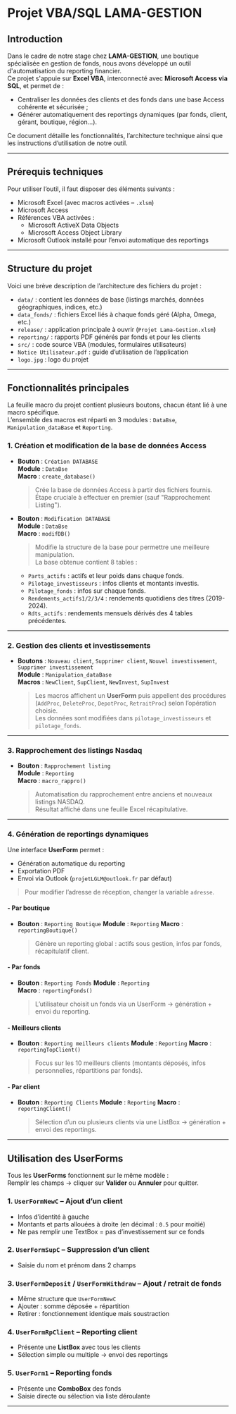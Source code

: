 # Projet VBA/SQL LAMA-GESTION

## Introduction

Dans le cadre de notre stage chez **LAMA-GESTION**, une boutique spécialisée en gestion de fonds, nous avons développé un outil d'automatisation du reporting financier.  
Ce projet s'appuie sur **Excel VBA**, interconnecté avec **Microsoft Access via SQL**, et permet de :

- Centraliser les données des clients et des fonds dans une base Access cohérente et sécurisée ;
- Générer automatiquement des reportings dynamiques (par fonds, client, gérant, boutique, région…).

Ce document détaille les fonctionnalités, l’architecture technique ainsi que les instructions d’utilisation de notre outil.

---

## Prérequis techniques

Pour utiliser l’outil, il faut disposer des éléments suivants :

- Microsoft Excel (avec macros activées – `.xlsm`)
- Microsoft Access
- Références VBA activées :
  - Microsoft ActiveX Data Objects
  - Microsoft Access Object Library
- Microsoft Outlook installé pour l’envoi automatique des reportings

---

## Structure du projet

Voici une brève description de l’architecture des fichiers du projet :

- `data/` : contient les données de base (listings marchés, données géographiques, indices, etc.)
- `data_fonds/` : fichiers Excel liés à chaque fonds géré (Alpha, Omega, etc.)
- `release/` : application principale à ouvrir (`Projet Lama-Gestion.xlsm`)
- `reporting/` : rapports PDF générés par fonds et pour les clients
- `src/` : code source VBA (modules, formulaires utilisateurs)
- `Notice Utilisateur.pdf` : guide d’utilisation de l’application
- `logo.jpg` : logo du projet

---

## Fonctionnalités principales

La feuille macro du projet contient plusieurs boutons, chacun étant lié à une macro spécifique.  
L’ensemble des macros est réparti en 3 modules : `DataBse`, `Manipulation_dataBase` et `Reporting`.

### 1. Création et modification de la base de données Access

- **Bouton** : `Création DATABASE`  
  **Module** : `DataBse`  
  **Macro** : `create_database()`

  > Crée la base de données Access à partir des fichiers fournis. Étape cruciale à effectuer en premier (sauf "Rapprochement Listing").

- **Bouton** : `Modification DATABASE`  
  **Module** : `DataBse`  
  **Macro** : `modifDB()`

  > Modifie la structure de la base pour permettre une meilleure manipulation.  
  La base obtenue contient 8 tables :

  - `Parts_actifs` : actifs et leur poids dans chaque fonds.
  - `Pilotage_investisseurs` : infos clients et montants investis.
  - `Pilotage_fonds` : infos sur chaque fonds.
  - `Rendements_actifs1/2/3/4` : rendements quotidiens des titres (2019-2024).
  - `Rdts_actifs` : rendements mensuels dérivés des 4 tables précédentes.

---

### 2. Gestion des clients et investissements

- **Boutons** : `Nouveau client`, `Supprimer client`, `Nouvel investissement`, `Supprimer investissement`  
  **Module** : `Manipulation_dataBase`  
  **Macros** : `NewClient`, `SupClient`, `NewInvest`, `SupInvest`

  > Les macros affichent un **UserForm** puis appellent des procédures (`AddProc`, `DeleteProc`, `DepotProc`, `RetraitProc`) selon l’opération choisie.  
  Les données sont modifiées dans `pilotage_investisseurs` et `pilotage_fonds`.

---

### 3. Rapprochement des listings Nasdaq

- **Bouton** : `Rapprochement listing`  
  **Module** : `Reporting`  
  **Macro** : `macro_rappro()`

  > Automatisation du rapprochement entre anciens et nouveaux listings NASDAQ.  
  Résultat affiché dans une feuille Excel récapitulative.

---

### 4. Génération de reportings dynamiques

Une interface **UserForm** permet :

- Génération automatique du reporting
- Exportation PDF
- Envoi via Outlook (`projetLGLM@outlook.fr` par défaut)

> Pour modifier l’adresse de réception, changer la variable `adresse`.

#### - Par boutique

- **Bouton** : `Reporting Boutique`
  **Module** : `Reporting` 
  **Macro** : `reportingBoutique()`

  > Génère un reporting global : actifs sous gestion, infos par fonds, récapitulatif client.

#### - Par fonds

- **Bouton** : `Reporting Fonds`
  **Module** : `Reporting`  
  **Macro** : `reportingFonds()`

  > L’utilisateur choisit un fonds via un UserForm → génération + envoi du reporting.

#### - Meilleurs clients

- **Bouton** : `Reporting meilleurs clients`
  **Module** : `Reporting` 
  **Macro** : `reportingTopClient()`

  > Focus sur les 10 meilleurs clients (montants déposés, infos personnelles, répartitions par fonds).

#### - Par client

- **Bouton** : `Reporting Clients`
  **Module** : `Reporting` 
  **Macro** : `reportingClient()`

  > Sélection d’un ou plusieurs clients via une ListBox → génération + envoi des reportings.

---

## Utilisation des UserForms

Tous les **UserForms** fonctionnent sur le même modèle :  
Remplir les champs → cliquer sur **Valider** ou **Annuler** pour quitter.

### 1. `UserFormNewC` – Ajout d’un client

- Infos d’identité à gauche
- Montants et parts allouées à droite (en décimal : `0.5` pour moitié)
- Ne pas remplir une TextBox = pas d’investissement sur ce fonds

### 2. `UserFormSupC` – Suppression d’un client

- Saisie du nom et prénom dans 2 champs

### 3. `UserFormDeposit` / `UserFormWithdraw` – Ajout / retrait de fonds

- Même structure que `UserFormNewC`
- Ajouter : somme déposée + répartition
- Retirer : fonctionnement identique mais soustraction

### 4. `UserFormRpClient` – Reporting client

- Présente une **ListBox** avec tous les clients
- Sélection simple ou multiple → envoi des reportings

### 5. `UserForm1` – Reporting fonds

- Présente une **ComboBox** des fonds
- Saisie directe ou sélection via liste déroulante

---
